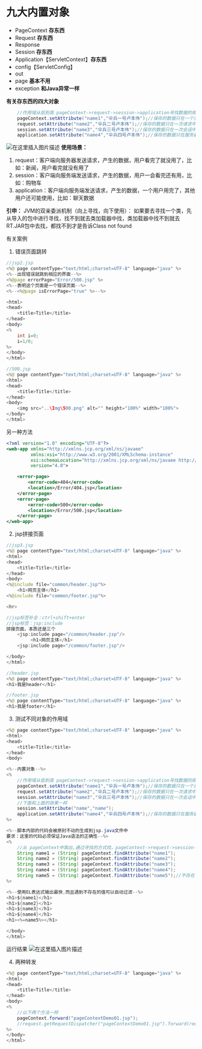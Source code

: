 # **九大内置对象**

 - PageContext **存东西**
 - Request **存东西**
 - Response
 - Session **存东西**
 - Application【ServletContext】**存东西**
 - config【ServletConfig】
 - out
 - page **基本不用**
 - exception **和Java异常一样**

**有关存东西的四大对象**

```java
	//作用域从低到高 pageContext->request->session->application寻找数据的顺序
	pageContext.setAttribute("name1","伞兵一号卢本伟");//保存的数据只在一个页面有效
    request.setAttribute("name2","伞兵二号卢本伟");//保存的数据只在一次请求中有效，请求转发会携带这个数据
    session.setAttribute("name3","伞兵三号卢本伟");//保存的数据只在一次会话中有效，从 打开浏览器到关闭浏览器
    application.setAttribute("name4","伞兵四号卢本伟");//保存的数据只在服务器中有效，从打开服务器到关闭服务器
```
![在这里插入图片描述](https://img-blog.csdnimg.cn/20201026204217348.png?x-oss-process=image/watermark,type_ZmFuZ3poZW5naGVpdGk,shadow_10,text_aHR0cHM6Ly9ibG9nLmNzZG4ubmV0L3FxXzQzODM3NTI3,size_16,color_FFFFFF,t_70#pic_center)
**使用场景：**

 1. request：客户端向服务器发送请求，产生的数据，用户看完了就没用了，比如：新闻，用户看完就没有用了
 2. session：客户端向服务端发送请求，产生的数据，用户一会看完还有用，比如：购物车
 3. application：客户端向服务端发送请求，产生的数据，一个用户用完了，其他用户还可能使用，比如：聊天数据

**引申：**
JVM的双亲委派机制（向上寻找，向下使用）：
如果要去寻找一个类，先从导入的包中进行寻找，找不到就去类加载器中找，类加载器中找不到就去RT.JAR包中去找，都找不到才是告诉Class not found

有关案例

 1. 错误页面跳转

```java
//jsp2.jsp
<%@ page contentType="text/html;charset=UTF-8" language="java" %>
<%--出现错误就跳到相应的界面--%>
<%@page errorPage="Error/500.jsp" %>
<%--表明这个页面是一个错误页面--%>
<%--<%@page isErrorPage="true" %>--%>

<html>
<head>
    <title>Title</title>
</head>
<body>
<%
    int i=0;
    i=1/0;
%>
</body>
</html>

```

```java
//500.jsp
<%@ page contentType="text/html;charset=UTF-8" language="java" %>
<html>
<head>
    <title>Title</title>
</head>
<body>
    <img src="..\Img\500.png" alt="" height="100%" width="100%">
</body>
</html>

```
另一种方法

```xml
<?xml version="1.0" encoding="UTF-8"?>
<web-app xmlns="http://xmlns.jcp.org/xml/ns/javaee"
         xmlns:xsi="http://www.w3.org/2001/XMLSchema-instance"
         xsi:schemaLocation="http://xmlns.jcp.org/xml/ns/javaee http://xmlns.jcp.org/xml/ns/javaee/web-app_4_0.xsd"
         version="4.0">

	<error-page>
		<error-code>404</error-code>
		<location>/Error/404.jsp</location>
	</error-page>
	<error-page>
		<error-code>500</error-code>
		<location>/Error/500.jsp</location>
	</error-page>
</web-app>
```

 2. jsp拼接页面

```java
//jsp3.jsp
<%@ page contentType="text/html;charset=UTF-8" language="java" %>
<html>
<head>
    <title>Title</title>
</head>
<body>
<%@include file="common/header.jsp"%>
    <h1>网页主体</h1>
<%@include file="common/footer.jsp"%>

<hr>

//jsp标签补全：ctrl+shift+enter
//jsp标签：jsp:include
拼接页面，本质还是三个
    <jsp:include page="/common/header.jsp"/>
         <h1>网页主体</h1>
    <jsp:include page="/common/footer.jsp"/>

</body>
</html>

```

```java
//header.jsp
<%@ page contentType="text/html;charset=UTF-8" language="java" %>
<h1>我是header</h1>
```

```java
//footer.jsp
<%@ page contentType="text/html;charset=UTF-8" language="java" %>
<h1>我是footer</h1>
```

 3. 测试不同对象的作用域

```java
<%@ page contentType="text/html;charset=UTF-8" language="java" %>
<html>
<head>
    <title>Title</title>
</head>
<body>

<%--内置对象--%>
<%
    //作用域从低到高 pageContext->request->session->application寻找数据的顺序
    pageContext.setAttribute("name1","伞兵一号卢本伟");//保存的数据只在一个页面有效
    request.setAttribute("name2","伞兵二号卢本伟");//保存的数据只在一次请求中有效，请求转发会携带这个数据
    session.setAttribute("name3","伞兵三号卢本伟");//保存的数据只在一次会话中有效，从 打开浏览器到关闭浏览器
    //下面和上面的效果一样
    session.setAttribute("name","name");
    application.setAttribute("name4","伞兵四号卢本伟");//保存的数据只在服务器中有效，从打开服务器到关闭服务器
%>

<%--脚本内部的代码会被原封不动的生成到jsp.java文件中
要求：这里的代码必须保证Java语法的正确性--%>
<%
    //从 pageContext中取出,通过寻找的方式找，pageContext->request->session->application寻找数据的顺序
    String name1 = (String) pageContext.findAttribute("name1");
    String name2 = (String) pageContext.findAttribute("name2");
    String name3 = (String) pageContext.findAttribute("name3");
    String name4 = (String) pageContext.findAttribute("name4");
    String name5 = (String) pageContext.findAttribute("name5");//不存在
%>

<%--使用EL表达式输出最快,而且遇到不存在的值可以自动过滤--%>
<h1>${name1}</h1>
<h1>${name2}</h1>
<h1>${name3}</h1>
<h1>${name4}</h1>
<h1><%=name5%></h1>

</body>
</html>

```
运行结果
![在这里插入图片描述](https://img-blog.csdnimg.cn/2020102621161018.png#pic_center)

 4. 两种转发

```java
<%@ page contentType="text/html;charset=UTF-8" language="java" %>
<html>
<head>
    <title>Title</title>
</head>
<body>
<%
    //以下两个方法一样
    pageContext.forward("pageContextDemo01.jsp");
    //request.getRequestDispatcher("pageContextDemo01.jsp").forward(request,response);
%>
</body>
</html>

```